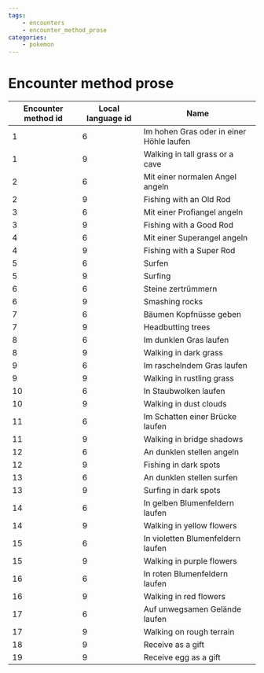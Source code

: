 ```yaml
---
tags:
    - encounters
    - encounter_method_prose
categories:
    - pokemon
---
```


# Encounter method prose

| **Encounter method id** | **Local language id** |             **Name**             |
|-------------------------|-----------------------|----------------------------------|
| 1                   | 6                 | Im hohen Gras oder in einer Höhle laufen |
| 1                   | 9                 | Walking in tall grass or a cave          |
| 2                   | 6                 | Mit einer normalen Angel angeln          |
| 2                   | 9                 | Fishing with an Old Rod                  |
| 3                   | 6                 | Mit einer Profiangel angeln              |
| 3                   | 9                 | Fishing with a Good Rod                  |
| 4                   | 6                 | Mit einer Superangel angeln              |
| 4                   | 9                 | Fishing with a Super Rod                 |
| 5                   | 6                 | Surfen                                   |
| 5                   | 9                 | Surfing                                  |
| 6                   | 6                 | Steine zertrümmern                       |
| 6                   | 9                 | Smashing rocks                           |
| 7                   | 6                 | Bäumen Kopfnüsse geben                   |
| 7                   | 9                 | Headbutting trees                        |
| 8                   | 6                 | Im dunklen Gras laufen                   |
| 8                   | 9                 | Walking in dark grass                    |
| 9                   | 6                 | Im raschelndem Gras laufen               |
| 9                   | 9                 | Walking in rustling grass                |
| 10                  | 6                 | In Staubwolken laufen                    |
| 10                  | 9                 | Walking in dust clouds                   |
| 11                  | 6                 | Im Schatten einer Brücke laufen          |
| 11                  | 9                 | Walking in bridge shadows                |
| 12                  | 6                 | An dunklen stellen angeln                |
| 12                  | 9                 | Fishing in dark spots                    |
| 13                  | 6                 | An dunklen stellen surfen                |
| 13                  | 9                 | Surfing in dark spots                    |
| 14                  | 6                 | In gelben Blumenfeldern laufen           |
| 14                  | 9                 | Walking in yellow flowers                |
| 15                  | 6                 | In violetten Blumenfeldern laufen        |
| 15                  | 9                 | Walking in purple flowers                |
| 16                  | 6                 | In roten Blumenfeldern laufen            |
| 16                  | 9                 | Walking in red flowers                   |
| 17                  | 6                 | Auf unwegsamen Gelände laufen            |
| 17                  | 9                 | Walking on rough terrain                 |
| 18                  | 9                 | Receive as a gift                        |
| 19                  | 9                 | Receive egg as a gift                    |
